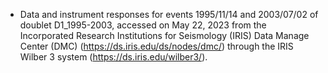 * Data and instrument responses for events 1995/11/14 and 2003/07/02 of doublet D1_1995-2003, accessed on May 22, 2023 from the Incorporated Research Institutions for Seismology (IRIS) Data Manage Center (DMC) (https://ds.iris.edu/ds/nodes/dmc/) through the IRIS Wilber 3 system (https://ds.iris.edu/wilber3/).
